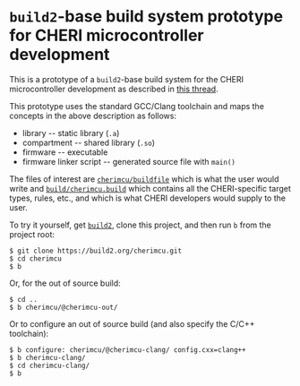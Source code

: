 # `build2`-base build system prototype for CHERI microcontroller development

This is a prototype of a `build2`-base build system for the CHERI
microcontroller development as described in [this thread][spec].

This prototype uses the standard GCC/Clang toolchain and maps the concepts in
the above description as follows:

* library -- static library (`.a`)
* compartment -- shared library (`.so`)
* firmware    -- executable
* firmware linker script -- generated source file with `main()`

The files of interest are [`cherimcu/buildfile`][buildfile] which is what the
user would write and [`build/cherimcu.build`][cherimcu.build] which contains
all the CHERI-specific target types, rules, etc., and which is what CHERI
developers would supply to the user.

To try it yourself, get [`build2`][build2], clone this project, and then run
`b` from the project root:

```
$ git clone https://build2.org/cherimcu.git
$ cd cherimcu
$ b
```

Or, for the out of source build:

```
$ cd ..
$ b cherimcu/@cherimcu-out/
```

Or to configure an out of source build (and also specify the C/C++ toolchain):

```
$ b configure: cherimcu/@cherimcu-clang/ config.cxx=clang++
$ b cherimcu-clang/
$ cd cherimcu-clang/
$ b
```

[spec]: https://lobste.rs/s/xus8hc/when_use_bazel#c_xycjdn
[buildfile]: cherimcu/buildfile
[cherimcu.build]: build/cherimcu.build
[build2]: https://build2.org
